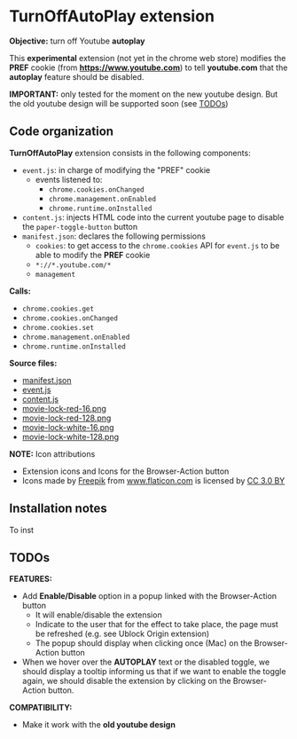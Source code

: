 # TurnOffAutoPlay extension

**Objective:** turn off Youtube **autoplay**

This **experimental** extension (not yet in the chrome web store) modifies the
**PREF** cookie (from **https://www.youtube.com**) to tell
**youtube.com** that the **autoplay** feature should be disabled.

**IMPORTANT:** only tested for the moment on the new youtube design. But the
old youtube design will be supported soon (see [TODOs](#todos))

## Code organization
**TurnOffAutoPlay** extension consists in the following components:
- `event.js`: in charge of modifying the "PREF" cookie
  - events listened to:
    - `chrome.cookies.onChanged`
    - `chrome.management.onEnabled`
    - `chrome.runtime.onInstalled`
- `content.js`: injects HTML code into the current youtube page to disable the
`paper-toggle-button` button
- `manifest.json`: declares the following permissions
  - `cookies`: to get access to the `chrome.cookies` API for `event.js` to be
  able to modify the **PREF** cookie
  - `*://*.youtube.com/*`
  - `management`

**Calls:**
- `chrome.cookies.get`
- `chrome.cookies.onChanged`
- `chrome.cookies.set`
- `chrome.management.onEnabled`
- `chrome.runtime.onInstalled`

**Source files:**
- [manifest.json](TurnOffAutoPlay/manifest.json)
- [event.js](TurnOffAutoPlay/event.js)
- [content.js](TurnOffAutoPlay/content.js)
- [movie-lock-red-16.png](TurnOffAutoPlay/icons/movie-lock-red-16.png)
- [movie-lock-red-128.png](TurnOffAutoPlay/icons/movie-lock-red-128.png)
- [movie-lock-white-16.png](TurnOffAutoPlay/icons/movie-lock-white-16.png)
- [movie-lock-white-128.png](TurnOffAutoPlay/icons/movie-lock-white-128.png)


**NOTE:** Icon attributions
- Extension icons and Icons for the Browser-Action button
- Icons made by <a href="http://www.freepik.com" title="Freepik">Freepik</a> from <a href="https://www.flaticon.com/" title="Flaticon">www.flaticon.com</a> is licensed by <a href="http://creativecommons.org/licenses/by/3.0/" title="Creative Commons BY 3.0" target="_blank">CC 3.0 BY</a>

## Installation notes
To inst


## TODOs
**FEATURES:**
- Add **Enable/Disable** option in a popup linked with the Browser-Action button
  - It will enable/disable the extension
  - Indicate to the user that for the effect to take place, the page must be
  refreshed (e.g. see Ublock Origin extension)
  - The popup should display when clicking once (Mac) on the Browser-Action button
- When we hover over the **AUTOPLAY** text or the disabled toggle, we should
display a tooltip informing us that if we want to enable the toggle again, we
should disable the extension by clicking on the Browser-Action button.

**COMPATIBILITY:**
- Make it work with the **old youtube design**
